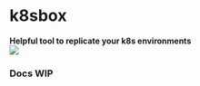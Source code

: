 # k8sbox
**Helpful tool to replicate your k8s environments** <br>
<img src="https://images2.imgbox.com/db/44/P0ALO0l4_o.gif"><br>

### Docs WIP
